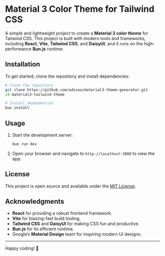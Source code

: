 # Material 3 Color Theme for Tailwind CSS

A simple and lightweight project to create a **Material 3 color theme** for Tailwind CSS. This project is built with modern tools and frameworks, including **React**, **Vite**, **Tailwind CSS**, and **DaisyUI**, and it runs on the high-performance **Bun.js** runtime.

## Installation

To get started, clone the repository and install dependencies:

```bash
# Clone the repository
git clone https://github.com/adixoo/material3-theme-generator.git
cd material3-tailwind-theme

# Install dependencies
bun install
```

## Usage

1. Start the development server:

   ```bash
   bun run dev
   ```

2. Open your browser and navigate to `http://localhost:3000` to view the app.

<!-- ## Project Structure

```
material3-tailwind-theme/
├── src/
│   ├── components/        # React components
│   ├── styles/            # Tailwind and DaisyUI styles
│   └── main.jsx           # Entry point
├── public/                # Static assets
├── tailwind.config.js     # Tailwind CSS configuration
├── vite.config.js         # Vite configuration
├── package.json           # Project metadata
└── README.md              # Documentation
```

## Customization

You can customize the Material 3 color theme by modifying the `tailwind.config.js` file. Example configuration:

```javascript
module.exports = {
   theme: {
      extend: {
         colors: {
            primary: "#6200ea",
            secondary: "#03dac6",
            background: "#ffffff",
            surface: "#f5f5f5",
            error: "#b00020",
         },
      },
   },
   plugins: [require("daisyui")],
};
```

## Contributing

Contributions are welcome! If you'd like to improve this project, please follow these steps:

1. Fork the repository.
2. Create a new branch for your feature or bugfix:
   ```bash
   git checkout -b feature/your-feature
   ```
3. Make your changes and commit them:
   ```bash
   git commit -m "Add your feature"
   ```
4. Push your branch to your fork:
   ```bash
   git push origin feature/your-feature
   ```
5. Open a pull request on the main repository. -->

## License

This project is open source and available under the [MIT License](LICENSE).

## Acknowledgments

-  **React** for providing a robust frontend framework.
-  **Vite** for blazing-fast build tooling.
-  **Tailwind CSS** and **DaisyUI** for making CSS fun and productive.
-  **Bun.js** for its efficient runtime.
-  Google’s **Material Design** team for inspiring modern UI designs.

---

Happy coding! 🎉
